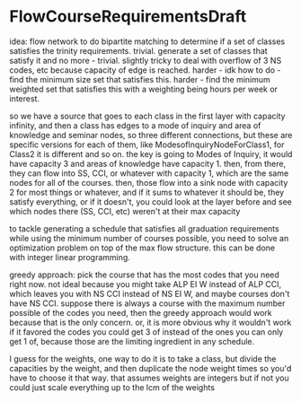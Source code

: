 # FlowCourseRequirementsDraft

idea: flow network to do bipartite matching to determine if a set of classes satisfies the trinity requirements. trivial. generate a set of classes that satisfy it and no more - trivial. slightly tricky to deal with overflow of 3 NS codes, etc because capacity of edge is reached. harder - idk how to do - find the minimum size set that satisfies this. harder - find the minimum weighted set that satisfies this with a weighting being hours per week or interest.

so we have a source that goes to each class in the first layer with capacity infinity, and then a class has edges to a mode of inquiry and area of knowledge and seminar nodes, so three different connections, but these are specific versions for each of them, like ModesofInquiryNodeForClass1, for Class2 it is different and so on. the key is going to Modes of Inquiry, it would have capacity 3 and areas of knowledge have capacity 1. then, from there, they can flow into SS, CCI, or whatever with capacity 1, which are the same nodes for all of the courses. then, those flow into a sink node with capacity 2 for most things or whatever, and if it sums to whatever it should be, they satisfy everything, or if it doesn't, you could look at the layer before and see which nodes there (SS, CCI, etc) weren't at their max capacity

to tackle generating a schedule that satisfies all graduation requirements while using the minimum number of courses possible, you need to solve an optimization problem on top of the max flow structure. this can be done with integer linear programming.

greedy approach: pick the course that has the most codes that you need right now. not ideal because you might take ALP EI W instead of ALP CCI, which leaves you with NS CCI instead of NS EI W, and maybe courses don't have NS CCI. suppose there is always a course with the maximum number possible of the codes you need, then the greedy approach would work because that is the only concern. or, it is more obvious why it wouldn't work if it favored the codes you could get 3 of instead of the ones you can only get 1 of, because those are the limiting ingredient in any schedule. 

 I guess for the weights, one way to do it is to take a class, but divide the capacities by the weight, and then duplicate the node weight times so you'd have to choose it that way. that assumes weights are integers but if not you could just scale everything up to the lcm of the weights
